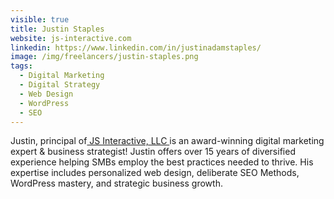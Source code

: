 ```yaml
---
visible: true
title: Justin Staples
website: js-interactive.com
linkedin: https://www.linkedin.com/in/justinadamstaples/
image: /img/freelancers/justin-staples.png
tags:
  - Digital Marketing
  - Digital Strategy
  - Web Design
  - WordPress
  - SEO
---
```

Justin, principal of[ JS Interactive, LLC ](https://js-interactive.com)is an award-winning digital marketing expert & business strategist! Justin offers over 15 years of diversified experience helping SMBs employ the best practices needed to thrive. His expertise includes personalized web design, deliberate SEO Methods, WordPress mastery, and strategic business growth.